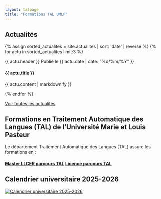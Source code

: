 ```yaml
---
layout: talpage
title: "Formations TAL UMLP"
---
```




## Actualités


<div class="row">

{% assign sorted_actualites = site.actualites | sort: 'date' | reverse %}
{% for actu in sorted_actualites limit:3 %}

<div class="col-sm-4 mb-3 mb-sm-0">
<div class="card">
  <div class="card-header">
    {{ actu.header }}
    <span class="badge rounded-pill bg-info text-light float-right">Publié le {{ actu.date | date: "%d/%m/%Y" }} </span>
  </div>
  <div class="card-body">
    <h4 class="card-title">{{ actu.title }}</h4>
    <p class="card-text">{{ actu.content | markdownify }}</p>
  </div>
</div>

</div>

{% endfor %}


</div>




<a class="btn btn-outline-info btn-lg m-5" href="actualites.html">Voir toutes les actualités</a>




<div class="mb-5"></div>



## Formations en Traitement Automatique des Langues (TAL) de l’Université Marie et Louis Pasteur

  Le département Traitement Automatique des Langues (TAL) assure les formations en : 
  
<h4> 
  <a class="btn btn-outline-primary btn-lg mx-5" href="master.html">Master LLCER parcours TAL</a>
  <a class="btn btn-outline-primary btn-lg mx-5" href="licence.html">Licence parcours TAL</a>
</h4>


<div class="mb-5"></div>



## Calendrier universitaire 2025-2026

<a href="/assets/fichiers/Calendrier2025-2026.pdf" target="_blank">
  <img src="/assets/fichiers/cal2025-2026.png" alt="Calendrier universitaire 2025-2026" class="w-50">
</a>


